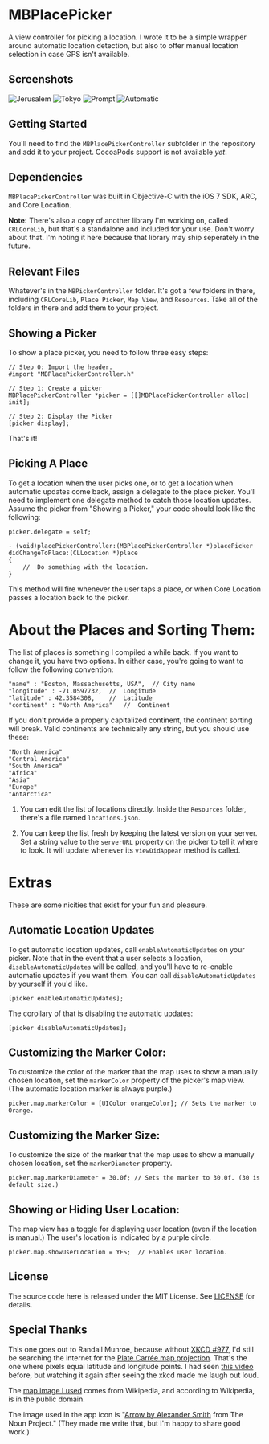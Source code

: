 MBPlacePicker
======================

A view controller for picking a location. I wrote it to be a simple wrapper around automatic location detection, but also to offer manual location selection in case GPS isn't available.

Screenshots
---
![Jerusalem](screenshots/1b.png)
![Tokyo](screenshots/2b.png)
![Prompt](screenshots/3b.png)
![Automatic](screenshots/4b.png)

Getting Started
---
You'll need to find the `MBPlacePickerController` subfolder in the repository and add it to your project. CocoaPods support is not available *yet*.

Dependencies
---
`MBPlacePickerController` was built in Objective-C with the iOS 7 SDK, ARC, and Core Location. 

**Note:** There's also a copy of another library I'm working on, called `CRLCoreLib`, but that's a standalone and included for your use. Don't worry about that. I'm noting it here because that library may ship seperately in the future. 

Relevant Files
---
Whatever's in the `MBPickerController` folder. It's got a few folders in there, including `CRLCoreLib`, `Place Picker`, `Map View`, and `Resources`. Take all of the folders in there and add them to your project.

Showing a Picker
---
To show a place picker, you need to follow three easy steps:

	// Step 0: Import the header.
	#import "MBPlacePickerController.h"
	
	// Step 1: Create a picker
	MBPlacePickerController *picker = [[]MBPlacePickerController alloc] init];
	
	// Step 2: Display the Picker
	[picker display];
	
That's it!

Picking A Place
---

To get a location when the user picks one, or to get a location when automatic updates come back, assign a delegate to the place picker. You'll need to implement one delegate method to catch those location updates. Assume the picker from "Showing a Picker," your code should look like the following:

	picker.delegate = self;
	
	- (void)placePickerController:(MBPlacePickerController *)placePicker didChangeToPlace:(CLLocation *)place
	{
		//	Do something with the location.
	}

This method will fire whenever the user taps a place, or when Core Location passes a location back to the picker.

About the Places and Sorting Them:
===

The list of places is something I compiled a while back. If you want to change it, you have two options. In either case, you're going to want to follow the following convention:

 	"name" : "Boston, Massachusetts, USA",	// City name
	"longitude" : -71.0597732,	//	Longitude
  	"latitude" : 42.3584308,	//	Latitude
  	"continent" : "North America"	//	Continent

If you don't provide a properly capitalized continent, the continent sorting will break. Valid continents are technically any string, but you should use these:

	"North America"
	"Central America"
	"South America"
	"Africa"
	"Asia"
	"Europe"
	"Antarctica"

1. You can edit the list of locations directly. Inside the `Resources` folder, there's a file named `locations.json`. 

2. You can keep the list fresh by keeping the latest version on your server. Set a string value to the `serverURL` property on the picker to tell it where to look. It will update whenever its `viewDidAppear` method is called. 

Extras
===
These are some nicities that exist for your fun and pleasure.

Automatic Location Updates
---
To get automatic location updates, call `enableAutomaticUpdates` on your picker. Note that in the event that a user selects a location, `disableAutomaticUpdates` will be called, and you'll have to re-enable automatic updates if you want them. You can call `disableAutomaticUpdates` by yourself if you'd like.

	[picker enableAutomaticUpdates];	
	
The corollary of that is disabling the automatic updates:

	[picker disableAutomaticUpdates];


Customizing the Marker Color:
---

To customize the color of the marker that the map uses to show a manually chosen location, set the `markerColor` property of the picker's map view. (The automatic location marker is always purple.)

	picker.map.markerColor = [UIColor orangeColor]; // Sets the marker to Orange.

Customizing the Marker Size:
---
To customize the size of the marker that the map uses to show a manually chosen location, set the `markerDiameter` property.

	picker.map.markerDiameter = 30.0f; // Sets the marker to 30.0f. (30 is default size.)
	
Showing or Hiding User Location:
---
The map view has a toggle for displaying user location (even if the location is manual.) The user's location is indicated by a purple circle.

	picker.map.showUserLocation = YES;	// Enables user location.

License
---
The source code here is released under the MIT License. See [LICENSE](/LICENSE) for details. 

Special Thanks
---
This one goes out to Randall Munroe, because without [XKCD #977](http://xkcd.com/977/), I'd still be searching the internet for the [Plate Carrée map projection](http://en.wikipedia.org/wiki/Equirectangular_projection). That's the one where pixels equal latitude and longitude points. I had seen [this video](http://www.upworthy.com/we-have-been-mislead-by-an-erroneous-map-of-the-world-for-500-years?c=ufb7) before, but watching it again after seeing the xkcd made me laugh out loud.

The [map image I used](http://simple.wikipedia.org/wiki/Equirectangular_projection#mediaviewer/File:Equirectangular-projection.jpg) comes from Wikipedia, and according to Wikipedia, is in the public domain.

The image used in the app icon is "[Arrow by Alexander Smith](http://thenounproject.com/term/arrow/49558/) from The Noun Project." (They made me write that, but I'm happy to share good work.)

